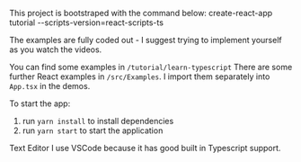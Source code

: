 This project is bootstraped with the command below:
create-react-app tutorial --scripts-version=react-scripts-ts

The examples are fully coded out - I suggest trying to implement yourself as you watch the videos.

You can find some examples in `/tutorial/learn-typescript`
There are some further React examples in `/src/Examples`. I import them separately into `App.tsx` in the demos.

To start the app:
1. run `yarn install` to install dependencies
2. run `yarn start` to start the application

Text Editor
I use VSCode because it has good built in Typescript support.
